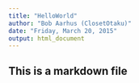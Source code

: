 ```yaml
---
title: "HelloWorld"
author: "Bob Aarhus (ClosetOtaku)"
date: "Friday, March 20, 2015"
output: html_document
---
```


## This is a markdown file
